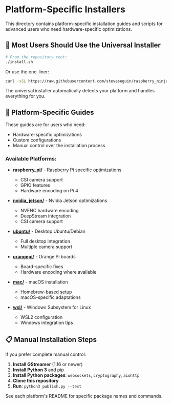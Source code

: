 # Platform-Specific Installers

This directory contains platform-specific installation guides and scripts for advanced users who need hardware-specific optimizations.

## 🚀 Most Users Should Use the Universal Installer

```bash
# From the repository root:
./install.sh
```

Or use the one-liner:
```bash
curl -sSL https://raw.githubusercontent.com/steveseguin/raspberry_ninja/main/install.sh | bash
```

The universal installer automatically detects your platform and handles everything for you.

## 📁 Platform-Specific Guides

These guides are for users who need:
- Hardware-specific optimizations
- Custom configurations
- Manual control over the installation process

### Available Platforms:

- **[raspberry_pi/](./raspberry_pi/)** - Raspberry Pi specific optimizations
  - CSI camera support
  - GPIO features
  - Hardware encoding on Pi 4

- **[nvidia_jetson/](./nvidia_jetson/)** - Nvidia Jetson optimizations
  - NVENC hardware encoding
  - DeepStream integration
  - CSI camera support

- **[ubuntu/](./ubuntu/)** - Desktop Ubuntu/Debian
  - Full desktop integration
  - Multiple camera support

- **[orangepi/](./orangepi/)** - Orange Pi boards
  - Board-specific fixes
  - Hardware encoding where available

- **[mac/](./mac/)** - macOS installation
  - Homebrew-based setup
  - macOS-specific adaptations

- **[wsl/](./wsl/)** - Windows Subsystem for Linux
  - WSL2 configuration
  - Windows integration tips

## 📋 Manual Installation Steps

If you prefer complete manual control:

1. **Install GStreamer** (1.16 or newer)
2. **Install Python 3** and pip
3. **Install Python packages**: `websockets`, `cryptography`, `aiohttp`
4. **Clone this repository**
5. **Run**: `python3 publish.py --test`

See each platform's README for specific package names and commands.